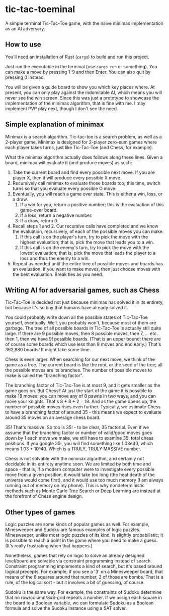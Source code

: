 # tic-tac-toeminal
A simple terminal Tic-Tac-Toe game, with the naive minimax implementation as an AI adversary.

## How to use

You'll need an installation of Rust (`cargo`) to build and run this project.

Just run the executable in the terminal (use `cargo run` or something). You can make a move by pressing 1-9 and then Enter.  You can also quit by pressing 0 instead.

You will be given a guide board to show you which key places where.  At present, you can only play against the indomitable AI, which means you will never see the win screen.
Since this was just a prototype to showcase the implementation of the minimax algorithm, that is fine with me.  I may implement PVP play next, though I don't see the need.


## Simple explanation of minimax

Minimax is a search algorithm.  Tic-tac-toe is a search problem, as well as a 2-player game.  Minimax is designed for 2-player zero-sum games where 
each player takes turns, just like Tic-Tac-Toe (and Chess, for example).

What the minimax algorithm actually does follows along these lines.  Given a board, minimax will evaluate it (and produce moves) as such:

1. Take the current board and find every possible next move.  If you are player X, then it will produce every possible X move.
2. Recursively call minimax to evaluate those boards too; this time, switch turns so that you evaluate every possible O move.
3. Eventually, you will reach a game over state.  This is either a win, loss, or a draw.  
    1. If a win for you, return a positive number; this is the evaluation of this game-over board.  
    2. If a loss, return a negative number.
    3. If a draw, return 0.
4. Recall steps 1 and 2.  Our recursive calls have completed and we know the evaluation, recursively, of each of the possible moves you can make.
    1. If this call is on the player's turn, try to pick the move with the highest evaluation; that is, pick the move that leads you to a win.
    2. If this call is on the enemy's turn, try to pick the move with the lowest evaluation; that is, pick the move that leads the player to a loss and thus the enemy to a win.
5. Repeat as needed until the entire tree of possible moves and boards has an evaluation.  If you want to make moves, then just choose moves with the best evaluation.
Break ties as you need.

## Writing AI for adversarial games, such as Chess

Tic-Tac-Toe is decided not just because minimax has solved it in its entirety, but because it's so tiny that humans have already solved it.  

You could probably write down all the possible states of Tic-Tac-Toe yourself, eventually.  Well, you probably won't, because most of them are garbage.
The tree of all possible boards in Tic-Tac-Toe is actually still quite large.  If there are 9 possible moves, then 8 possible moves, then 7, ... etc. then 1, then we have 9!
possible boards.  (That is an upper bound; there are of course some boards which use less than 9 moves and end early.)
That's 362,880 boards!  It might take some time.

Chess is even larger.  When searching for our next move, we think of the game as a tree.  The current board is like the root, or the seed of the tree;
all the possible moves are its branches.  The number of possible moves to make is called the "branching factor".

The branching factor of Tic-Tac-Toe is at most 9, and it gets smaller as the game goes on.  But Chess?  At just the start of the game it is possible to make 18 moves:
you can move any of 8 pawns in two ways, and you can move your knights.  That's 8 + 8 + 2 = 18.  And as the game opens up, the number of possible moves rises even further.
Typically, we estimate Chess to have a branching factor of around 35 - this means we expect to evaluate around 35 moves on an average chess board.

35!  That's massive.  So too is 35! - to be clear, 35 factorial.  Even if we assume that the branching factor or number of valid/good moves goes down by 1 each move we make,
we still have to examine 35! total chess positions.  If you google 35!, you will find something like 1.03e40, which means 1.03 * 10^40.  Which is a TRULY, TRULY MASSIVE number.

Chess is not solvable with the minimax algorithm, and certainly not decidable in its entirety anytime soon.  We are limited by both time and space - that is, if a modern 
computer were to investigate every possible move from a given position, it would take too long (the heat death of the universe would come first), and it would
use too much memory (I am always running out of memory on my phone).  This is why nondeterministic methods such as Monte Carlo Tree Search or Deep Learning are
instead at the forefront of Chess engine design.


## Other types of games

Logic puzzles are some kinds of popular games as well.  For example, Minesweeper and Sudoku are famous examples of logic puzzles.  
Minesweeper, unlike most logic puzzles of its kind, is slightly probabilistic; it is possible to reach a point in the game where you need to make a guess.
(It's really frustrating when that happens.)

Nonetheless, games that rely on logic to solve an already designed level/board are solvable via constraint programming instead of search.  Constraint programming 
implements a kind of search, but it's based around logical precepts.  For example, if you see a '3' on a Minesweeper board, that means of the 8 squares around that number,
3 of those are bombs.  That is a rule, of the logical sort - but it involves a bit of guessing, of course.

Sudoku is the same way.  For example, the constraints of Sudoku determine that no row/column/3x3-grid repeats a number.  If we assign each square in the board to a Boolean
variable, we can formulate Sudoku as a Boolean formula and solve the Sudoku instance using a SAT solver.
